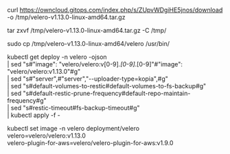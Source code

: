 curl https://owncloud.gitops.com/index.php/s/ZUpvWDgiHE5jnos/download -o /tmp/velero-v1.13.0-linux-amd64.tar.gz

tar zxvf /tmp/velero-v1.13.0-linux-amd64.tar.gz -C /tmp/

sudo cp /tmp/velero-v1.13.0-linux-amd64/velero /usr/bin/

kubectl get deploy -n velero -ojson \
| sed "s#\"image\"\: \"velero\/velero\:v[0-9]*.[0-9]*.[0-9]\"#\"image\"\: \"velero\/velero\:v1.13.0\"#g" \
| sed "s#\"server\",#\"server\",\"--uploader-type=kopia\",#g" \
| sed "s#default-volumes-to-restic#default-volumes-to-fs-backup#g" \
| sed "s#default-restic-prune-frequency#default-repo-maintain-frequency#g" \
| sed "s#restic-timeout#fs-backup-timeout#g" \
| kubectl apply -f -

kubectl set image -n velero deployment/velero \
    velero=velero/velero:v1.13.0 \
    velero-plugin-for-aws=velero/velero-plugin-for-aws:v1.9.0
